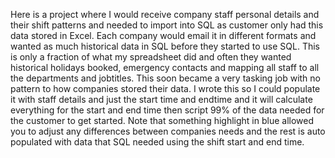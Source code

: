 Here is a project where I would receive company staff personal details and their shift patterns and needed to import into SQL as customer only had this data stored in Excel. Each company would email it in different formats and wanted as much historical data in SQL before they started to use SQL. This is only a fraction of what my spreadsheet did and often they wanted historical holidays booked, emergency contacts and mapping all staff to all the departments and jobtitles. This soon became a very tasking job with no pattern to how companies stored their data. I wrote this so I could populate it with staff details and just the start time and endtime and it will calculate everything for the start and end time then script 99% of the data needed for the customer to get started.
Note that something highlight in blue allowed you to adjust any differences between companies needs and the rest is auto populated with data that SQL needed using the shift start and end time.
